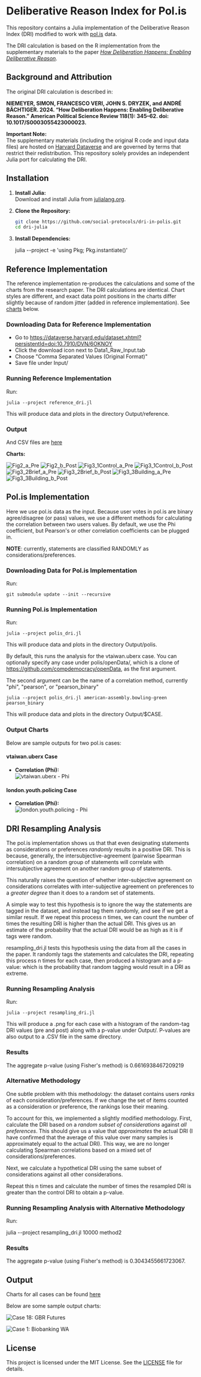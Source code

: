 # Deliberative Reason Index for Pol.is

This repository contains a Julia implementation of the Deliberative Reason Index (DRI) modified to work with [pol.is](https://pol.is/) data.

The DRI calculation is based on the R implementation from the supplementary materials to the paper [*How Deliberation Happens: Enabling Deliberative Reason*](https://www.cambridge.org/core/journals/american-political-science-review/article/how-deliberation-happens-enabling-deliberative-reason/6558F69855ADA8B15BF2EC2E5D403E71).

## Background and Attribution

The original DRI calculation is described in:

**NIEMEYER, SIMON, FRANCESCO VERI, JOHN S. DRYZEK, and ANDRÉ BÄCHTIGER. 2024. “How Deliberation Happens: Enabling Deliberative Reason.” American Political Science Review 118(1): 345–62. doi: 10.1017/S0003055423000023.**

**Important Note:**  
The supplementary materials (including the original R code and input data files) are hosted on [Harvard Dataverse](https://dataverse.harvard.edu/dataset.xhtml?persistentId=doi:10.7910/DVN/6OKNOY) and are governed by terms that restrict their redistribution. This repository solely provides an independent Julia port for calculating the DRI.

## Installation

1. **Install Julia:**  
   Download and install Julia from [julialang.org](https://julialang.org/downloads/).

2. **Clone the Repository:**  
   ```bash
   git clone https://github.com/social-protocols/dri-in-polis.git
   cd dri-julia
   ```

3. **Install Dependencies:**

    julia --project -e 'using Pkg; Pkg.instantiate()'



## Reference Implementation

The reference implementation re-produces the calculations and some of the charts from the research paper. The DRI calculations are identical. Chart styles are different, and exact data point positions in the charts differ slightly because of random jitter (added in reference implementation). See [charts](#reference-implementation-charts) below.

### Downloading Data for Reference Implementation

- Go to https://dataverse.harvard.edu/dataset.xhtml?persistentId=doi:10.7910/DVN/6OKNOY
- Click the download icon next to Data1_Raw_Input.tab
- Choose "Comma Separated Values (Original Format)"
- Save file under Input/ 

### Running Reference Implementation

Run:

    julia --project reference_dri.jl

This will produce data and plots in the directory Output/reference.

### Output

And CSV files are [here](https://github.com/social-protocols/dri-in-polis/tree/master/SampleOutput/reference)

**Charts:**

![Fig2_a_Pre](https://raw.githubusercontent.com/social-protocols/dri-in-polis/master/SampleOutput/reference/Figures/Fig2_a_Pre.png)
![Fig2_b_Post](https://raw.githubusercontent.com/social-protocols/dri-in-polis/master/SampleOutput/reference/Figures/Fig2_b_Post.png)
![Fig3_1Control_a_Pre](https://raw.githubusercontent.com/social-protocols/dri-in-polis/master/SampleOutput/reference/Figures/Fig3_1Control_a_Pre.png)
![Fig3_1Control_b_Post](https://raw.githubusercontent.com/social-protocols/dri-in-polis/master/SampleOutput/reference/Figures/Fig3_1Control_b_Post.png)
![Fig3_2Brief_a_Pre](https://raw.githubusercontent.com/social-protocols/dri-in-polis/master/SampleOutput/reference/Figures/Fig3_2Brief_a_Pre.png)
![Fig3_2Brief_b_Post](https://raw.githubusercontent.com/social-protocols/dri-in-polis/master/SampleOutput/reference/Figures/Fig3_2Brief_b_Post.png)
![Fig3_3Building_a_Pre](https://raw.githubusercontent.com/social-protocols/dri-in-polis/master/SampleOutput/reference/Figures/Fig3_3Building_a_Pre.png)
![Fig3_3Building_b_Post](https://raw.githubusercontent.com/social-protocols/dri-in-polis/master/SampleOutput/reference/Figures/Fig3_3Building_b_Post.png)


## Pol.is Implementation

Here we use pol.is data as the input. Because user votes in pol.is are binary agree/disagree (or pass) values, we use a different methods for calculating the correlation between two users values. By default, we use the Phi coefficient, but Pearson's or other correlation coefficients can be plugged in. 

**NOTE**: currently, statements are classified RANDOMLY as considerations/preferences.

### Downloading Data for Pol.is Implementation

Run:

    git submodule update --init --recursive

### Running Pol.is Implementation

Run:

    julia --project polis_dri.jl

This will produce data and plots in the directory Output/polis.

By default, this runs the analysis for the vtaiwan.uberx case. You can optionally specify any case under polis/openData/, which is a clone of https://github.com/compdemocracy/openData, as the first argument.

The second argument can be the name of a correlation method, currently "phi", "pearson", or "pearson_binary"

    julia --project polis_dri.jl american-assembly.bowling-green pearson_binary

This will produce data and plots in the directory Output/$CASE.

### Output Charts

Below are sample outputs for two pol.is cases:

#### vtaiwan.uberx Case

- **Correlation (Phi):**  
  ![vtaiwan.uberx - Phi](https://raw.githubusercontent.com/social-protocols/dri-in-polis/master/SampleOutput/polis/vtaiwan.uberx/Figures/polis_dri_plot-phi.png)


#### london.youth.policing Case

- **Correlation (Phi):**  
  ![london.youth.policing - Phi](https://raw.githubusercontent.com/social-protocols/dri-in-polis/master/SampleOutput/polis/london.youth.policing/Figures/polis_dri_plot-phi.png)



## DRI Resampling Analysis 

The pol.is implementation shows us that that even designating statements as considerations or preferences *randomly* results in a positive DRI. This is because, generally, the intersubjective-agreement (pairwise Spearman correlation) on a random group of statements will correlate with intersubjective agreement on another random group of statements.

This naturally raises the question of whether inter-subjective agreement on considerations correlates with inter-subjective agreement on preferences to a *greater degree* than it does to a random set of statements.


A simple way to test this hypothesis is to ignore the way the statements are tagged in the dataset, and instead tag them randomly, and see if we get a similar result. If we repeat this process n times, we can count the number of times the resulting DRI is higher than the actual DRI. This gives us an estimate of the probability that the actual DRI would be as high as it is if tags were random.

resampling_dri.jl tests this hypothesis using the data from all the cases in the paper. It randomly tags the statements and calculates the DRI, repeating this process n times for each case, then produced a histogram and a p-value: which is the probability that random tagging would result in a DRI as extreme.

### Running Resampling Analysis

Run:

    julia --project resampling_dri.jl

This will produce a .png for each case with a histogram of the random-tag DRI values (pre and post) along with a p-value under Output/. P-values are also output to a .CSV file in the same directory.

### Results

The aggregate p-value (using Fisher's method) is 0.6616938467209219

### Alternative Methodology

One subtle problem with this methodology: the dataset contains users *ranks* of each consideration/preferences. If we change the set of items counted as a consideration or preference, the rankings lose their meaning.

To account for this, we implemented a slightly modified methodology. First, calculate the DRI based on a *random subset of considerations* against *all preferences*. This should give us a value that *approximates* the actual DRI (I have confirmed that the average of this value over many samples is approximately equal to the actual DRI). This way, we are no longer calculating Spearman correlations based on a mixed set of considerations/preferences.

Next, we calculate a hypothetical DRI using the same subset of considerations against all other considerations.

Repeat this n times and calculate the number of times the resampled DRI is greater than the control DRI to obtain a p-value.

### Running Resampling Analysis with Alternative Methodology

Run:

   julia --project resampling_dri.jl 10000 method2


### Results

The aggregate p-value (using Fisher's method) is 0.3043455661723067.


## Output

Charts for all cases can be found [here](https://github.com/social-protocols/dri-in-polis/tree/master/SampleOutput/resampling)

Below are some sample output charts:

![Case 18: GBR Futures](https://raw.githubusercontent.com/social-protocols/dri-in-polis/master/SampleOutput/resampling/dri_distribution_case18.0_method2.png)

![Case 1: Biobanking WA](https://raw.githubusercontent.com/social-protocols/dri-in-polis/master/SampleOutput/resampling/dri_distribution_case11.0_method1.png)




## License

This project is licensed under the MIT License. See the [LICENSE](LICENSE) file for details.

